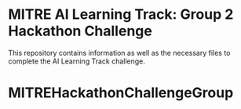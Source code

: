 # MITRE AI Learning Track: Group 2 Hackathon Challenge
This repository contains information as well as the necessary files to complete the AI Learning Track challenge. 
# MITREHackathonChallengeGroup
